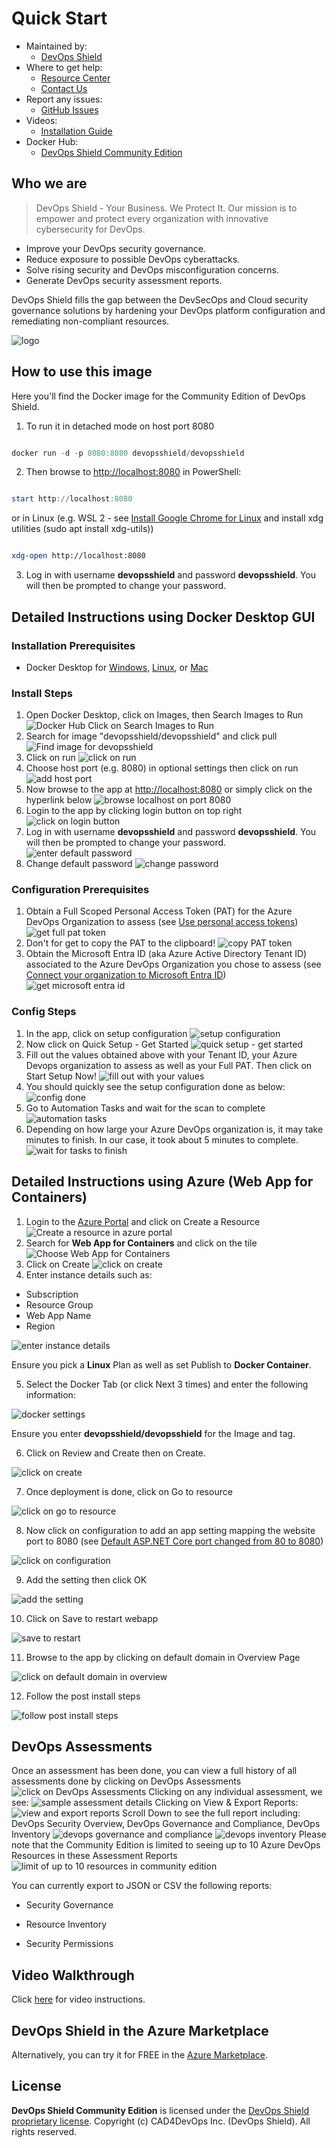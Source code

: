 # Quick Start

- Maintained by:
  - [DevOps Shield](https://www.devopsshield.com)
- Where to get help:  
  - [Resource Center](https://www.devopsshield.com/resources)
  - [Contact Us](https://www.devopsshield.com/contact)
- Report any issues:
  - [GitHub Issues](https://github.com/devopsshield/devops-shield/issues)
- Videos:
  - [Installation Guide](https://youtu.be/N00IR_WImN8)
- Docker Hub:
  - [DevOps Shield Community Edition](https://hub.docker.com/r/devopsshield/devopsshield)

## Who we are

> DevOps Shield - Your Business. We Protect It. Our mission is to empower and protect every organization with innovative cybersecurity for DevOps.

- Improve your DevOps security governance.
- Reduce exposure to possible DevOps cyberattacks.
- Solve rising security and DevOps misconfiguration concerns.
- Generate DevOps security assessment reports.

DevOps Shield fills the gap between the DevSecOps and Cloud security governance solutions by hardening your DevOps platform configuration and remediating non-compliant resources.

![logo](https://www.devopsshield.com/images/logo.png)

## How to use this image

Here you'll find the Docker image for the Community Edition of DevOps Shield.

1. To run it in detached mode on host port 8080

```PowerShell

docker run -d -p 8080:8080 devopsshield/devopsshield

```

2. Then browse to <http://localhost:8080> in PowerShell:

```PowerShell

start http://localhost:8080

```

or in Linux (e.g. WSL 2 - see [Install Google Chrome for Linux](https://learn.microsoft.com/en-us/windows/wsl/tutorials/gui-apps#install-google-chrome-for-linux) and install xdg utilities (sudo apt install xdg-utils))

```Bash

xdg-open http://localhost:8080

```

3. Log in with username **devopsshield** and password **devopsshield**. You will then be prompted to change your password.

## Detailed Instructions using Docker Desktop GUI

### Installation Prerequisites

- Docker Desktop for [Windows](https://docs.docker.com/desktop/install/windows-install/), [Linux](https://docs.docker.com/desktop/install/linux-install/), or [Mac](https://docs.docker.com/desktop/install/mac-install/)

### Install Steps

1. Open Docker Desktop, click on Images, then Search Images to Run
![Docker Hub Click on Search Images to Run](https://github.com/devopsshield/devops-shield/raw/main/media/images/install/01-docker-hub-search-images-to-run.png)
1. Search for image "devopsshield/devopsshield" and click pull
![Find image for devopsshield](https://github.com/devopsshield/devops-shield/raw/main/media/images/install/02-pull-devopsshield-container.png)
1. Click on run
![click on run](https://github.com/devopsshield/devops-shield/raw/main/media/images/install/03-click-on-run.png)
1. Choose host port (e.g. 8080) in optional settings then click on run
![add host port](https://github.com/devopsshield/devops-shield/raw/main/media/images/install/04-add-host-port-in-optional-settings-then-click-on-run.png)
1. Now browse to the app at <http://localhost:8080> or simply click on the hyperlink below
![browse localhost on port 8080](https://github.com/devopsshield/devops-shield/raw/main/media/images/install/05-click-on-browse-port-8080-on-localhost.png)
1. Login to the app by clicking login button on top right
![click on login button](https://github.com/devopsshield/devops-shield/raw/main/media/images/install/06-click-on-login-button.png)
1. Log in with username **devopsshield** and password **devopsshield**. You will then be prompted to change your password.
![enter default password](https://github.com/devopsshield/devops-shield/raw/main/media/images/install/07-enter-password-then-login.png)
1. Change default password
![change password](https://github.com/devopsshield/devops-shield/raw/main/media/images/install/08-change-password.png)

### Configuration Prerequisites

1. Obtain a Full Scoped Personal Access Token (PAT) for the Azure DevOps Organization to assess (see [Use personal access tokens](https://learn.microsoft.com/en-us/azure/devops/organizations/accounts/use-personal-access-tokens-to-authenticate))
![get full pat token](https://github.com/devopsshield/devops-shield/raw/main/media/images/config/04-generate-full-pat-token-for-azure-devops-organization-to-assess.png)
1. Don't for get to copy the PAT to the clipboard!
![copy PAT token](https://github.com/devopsshield/devops-shield/raw/main/media/images/config/04-click-on-copy-icon-to-copy-to-clipboard.png)
1. Obtain the Microsoft Entra ID (aka Azure Active Directory Tenant ID) associated to the Azure DevOps Organization you chose to assess (see [Connect your organization to Microsoft Entra ID](https://learn.microsoft.com/en-us/azure/devops/organizations/accounts/connect-organization-to-azure-ad))
![get microsoft entra id](https://github.com/devopsshield/devops-shield/raw/main/media/images/config/03-microsoft-entra-id-for-azure-devops-organization.png)

### Config Steps

1. In the app, click on setup configuration
![setup configuration](https://github.com/devopsshield/devops-shield/raw/main/media/images/config/01-click-on-setup-configuration.png)
1. Now click on Quick Setup - Get Started
![quick setup - get started](https://github.com/devopsshield/devops-shield/raw/main/media/images/config/02-click-on-quick-setup-get-started.png)
1. Fill out the values obtained above with your Tenant ID, your Azure Devops organization to assess as well as your Full PAT. Then click on Start Setup Now!
![fill out with your values](https://github.com/devopsshield/devops-shield/raw/main/media/images/config/05-fill-out-with-your-values.png)
1. You should quickly see the setup configuration done as below:
![config done](https://github.com/devopsshield/devops-shield/raw/main/media/images/config/06-config-done.png)
1. Go to Automation Tasks and wait for the scan to complete
![automation tasks](https://github.com/devopsshield/devops-shield/raw/main/media/images/config/07-go-to-automation-tasks.png)
1. Depending on how large your Azure DevOps organization is, it may take minutes to finish. In our case, it took about 5 minutes to complete.
![wait for tasks to finish](https://github.com/devopsshield/devops-shield/raw/main/media/images/config/08-assessment-scan-completed.png)

## Detailed Instructions using Azure (Web App for Containers)

1. Login to the [Azure Portal](https://portal.azure.com) and click on Create a Resource
![Create a resource in azure portal](https://github.com/devopsshield/devops-shield/raw/main/media/images/azure/install/Login-to-Azure-click-create-a-resource.png)
2. Search for **Web App for Containers** and click on the tile
![Choose Web App for Containers](https://github.com/devopsshield/devops-shield/raw/main/media/images/azure/install/Search-for-web-app-for-containers.png)
3. Click on Create
![click on create](https://github.com/devopsshield/devops-shield/raw/main/media/images/azure/install/Click-on-create.png)
4. Enter instance details such as:

- Subscription
- Resource Group
- Web App Name
- Region

![enter instance details](https://github.com/devopsshield/devops-shield/raw/main/media/images/azure/install/select-instance-details.png)

Ensure you pick a **Linux** Plan as well as set Publish to **Docker Container**.

5. Select the Docker Tab (or click Next 3 times) and enter the following information:

![docker settings](https://github.com/devopsshield/devops-shield/raw/main/media/images/azure/install/docker-tab.png)

Ensure you enter **devopsshield/devopsshield** for the Image and tag.

6. Click on Review and Create then on Create.

![click on create](https://github.com/devopsshield/devops-shield/raw/main/media/images/azure/install/review-and-create.png)

7. Once deployment is done, click on Go to resource

![click on go to resource](https://github.com/devopsshield/devops-shield/raw/main/media/images/azure/install/click-on-go-to-resource.png)

8. Now click on configuration to add an app setting mapping the website port to 8080 (see [Default ASP.NET Core port changed from 80 to 8080](https://learn.microsoft.com/en-us/dotnet/core/compatibility/containers/8.0/aspnet-port))

![click on configuration](https://github.com/devopsshield/devops-shield/raw/main/media/images/azure/install/click-on-configuration.png)

9. Add the setting then click OK

![add the setting](https://github.com/devopsshield/devops-shield/raw/main/media/images/azure/install/add-websites-port-8080.png)

10. Click on Save to restart webapp

![save to restart](https://github.com/devopsshield/devops-shield/raw/main/media/images/azure/install/click-on-save-to-restart-app.png)

11. Browse to the app by clicking on default domain in Overview Page

![click on default domain in overview](https://github.com/devopsshield/devops-shield/raw/main/media/images/azure/install/click-on-default-domain.png)

12. Follow the post install steps

![follow post install steps](https://github.com/devopsshield/devops-shield/raw/main/media/images/azure/install/post-install-steps.png)


## DevOps Assessments

Once an assessment has been done, you can view a full history of all assessments done by clicking on DevOps Assessments
![click on DevOps Assessments](https://github.com/devopsshield/devops-shield/raw/main/media/images/assessments/01-click-on-devops-assessments.png)
Clicking on any individual assessment, we see:
![sample assessment details](https://github.com/devopsshield/devops-shield/raw/main/media/images/assessments/02-sample-assessment-details.png)
Clicking on View & Export Reports:
![view and export reports](https://github.com/devopsshield/devops-shield/raw/main/media/images/assessments/03-view-and-export.png)
Scroll Down to see the full report including: DevOps Security Overview, DevOps Governance and Compliance, DevOps Inventory
![devops governance and compliance](https://github.com/devopsshield/devops-shield/raw/main/media/images/assessments/04-devops-governace-and-compliance.png)
![devops inventory](https://github.com/devopsshield/devops-shield/raw/main/media/images/assessments/05-devops-inventory.png)
Please note that the Community Edition is limited to seeing up to 10 Azure DevOps Resources in these Assessment Reports
![limit of up to 10 resources in community edition](https://github.com/devopsshield/devops-shield/raw/main/media/images/assessments/06-devops-inventory-limited-in-community-edition.png)

You can currently export to JSON or CSV the following reports:

- Security Governance

- Resource Inventory

- Security Permissions

## Video Walkthrough

Click [here](https://youtu.be/N00IR_WImN8) for video instructions.

## DevOps Shield in the Azure Marketplace

Alternatively, you can try it for FREE in the [Azure Marketplace](https://azuremarketplace.microsoft.com/en-us/marketplace/apps/cad4devopsinc1662079207461.devops-shield?src=website&mktcmpid=header).

## License

**DevOps Shield Community Edition** is licensed under the [DevOps Shield proprietary license](https://www.devopsshield.com/termsofuse). Copyright (c) CAD4DevOps Inc. (DevOps Shield). All rights reserved.
